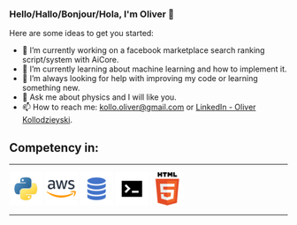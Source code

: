 ### Hello/Hallo/Bonjour/Hola, I'm Oliver 👋

Here are some ideas to get you started:

- 🔭 I’m currently working on a facebook marketplace search ranking script/system with AiCore.
- 🌱 I’m currently learning about machine learning and how to implement it.
- 🤔 I’m always looking for help with improving my code or learning something new.
- 💬 Ask me about physics and I will like you.
- 📫 How to reach me: kollo.oliver@gmail.com or [LinkedIn - Oliver Kollodzieyski](http://www.linkedin.com/in/oliver-walter-kollodzieyski-3190a1184/).

## Competency in:

---

<img src="https://raw.githubusercontent.com/github/explore/80688e429a7d4ef2fca1e82350fe8e3517d3494d/topics/python/python.png" width="60" height="60"> <img src="https://raw.githubusercontent.com/github/explore/fbceb94436312b6dacde68d122a5b9c7d11f9524/topics/aws/aws.png" width="60" height="60"> <img src="https://raw.githubusercontent.com/github/explore/80688e429a7d4ef2fca1e82350fe8e3517d3494d/topics/sql/sql.png" width="60" height="60"> <img src="https://raw.githubusercontent.com/github/explore/aca0b3b69ca680013b925338b0cc428190aa42dc/topics/cli/cli.png" width="60" height="60"> <img src="https://raw.githubusercontent.com/github/explore/aca0b3b69ca680013b925338b0cc428190aa42dc/topics/html/html.png" width="60" height="60">

---
